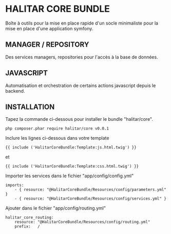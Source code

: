 HALITAR CORE BUNDLE
========================

Boîte à outils pour la mise en place rapide d'un socle minimaliste pour la mise en place d'une application symfony.

MANAGER / REPOSITORY
--------------

Des services managers, repositories pour l'accès à la base de données.

JAVASCRIPT
--------------

Automatisation et orchestration de certains actions javascript depuis le backend.

INSTALLATION
--------------

Tapez la commande ci-dessous pour installer le bundle "halitar/core".

```
php composer.phar require halitar/core v0.0.1
```

Inclure les lignes ci-dessous dans votre template

```
{{ include ('HalitarCoreBundle:Template:js.html.twig') }}
```
et
```
{{ include ('HalitarCoreBundle:Template:css.html.twig') }}
```

Importer les services dans le fichier "app/config/config.yml"

```
imports:
    - { resource: "@HalitarCoreBundle/Resources/config/parameters.yml" }
    - { resource: "@HalitarCoreBundle/Resources/config/services.yml" }
```

Ajouter dans le fichier "app/config/routing.yml"

```
halitar_core_routing:
    resource: "@HalitarCoreBundle/Resources/config/routing.yml"
    prefix:   /
```
